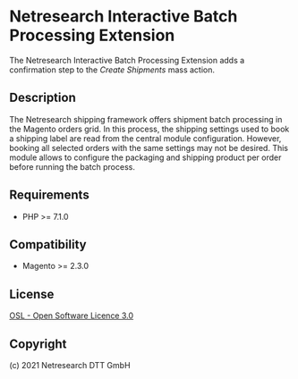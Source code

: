 Netresearch Interactive Batch Processing Extension
==================================================

The Netresearch Interactive Batch Processing Extension adds a confirmation step
to the _Create Shipments_ mass action.

Description
-----------

The Netresearch shipping framework offers shipment batch processing in the
Magento orders grid. In this process, the shipping settings used to book a
shipping label are read from the central module configuration. However, booking
all selected orders with the same settings may not be desired. This module
allows to configure the packaging and shipping product per order before running
the batch process.

Requirements
------------

* PHP >= 7.1.0

Compatibility
-------------

* Magento >= 2.3.0

License
-------

[OSL - Open Software Licence 3.0](http://opensource.org/licenses/osl-3.0.php)

Copyright
---------

(c) 2021 Netresearch DTT GmbH
